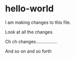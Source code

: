 # hello-world

I am making changes to this file.

Look at all the changes.

Ch ch changes.................

And so on and so forth
